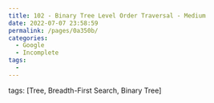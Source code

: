 ```yaml
---
title: 102 - Binary Tree Level Order Traversal - Medium
date: 2022-07-07 23:58:59
permalink: /pages/0a350b/
categories:
  - Google
  - Incomplete
tags:
  - 
---
```

tags: [Tree, Breadth-First Search, Binary Tree]